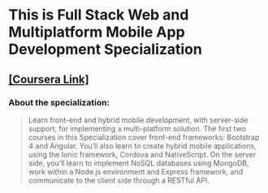 
# This is Full Stack Web and Multiplatform Mobile App Development Specialization
## [[Coursera Link]](https://www.coursera.org/specializations/full-stack-mobile-app-development)

### **About the specialization:**

> Learn front-end and hybrid mobile development, with server-side
> support, for implementing a multi-platform solution. The first two
> courses in this Specialization cover front-end frameworks: Bootstrap 4
> and Angular. You’ll also learn to create hybrid mobile applications,
> using the Ionic framework, Cordova and NativeScript. On the server
> side, you’ll learn to implement NoSQL databases using MongoDB, work
> within a Node.js environment and Express framework, and communicate to
> the client side through a RESTful API.
